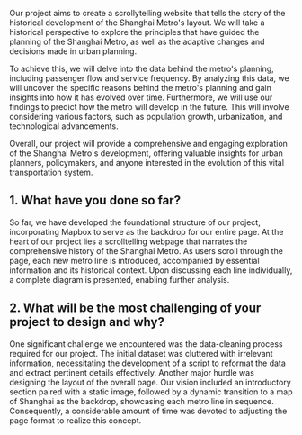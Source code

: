 Our project aims to create a scrollytelling website that tells the story of the historical development of the Shanghai Metro's layout. We will take a historical perspective to explore the principles that have guided the planning of the Shanghai Metro, as well as the adaptive changes and decisions made in urban planning.

To achieve this, we will delve into the data behind the metro's planning, including passenger flow and service frequency. By analyzing this data, we will uncover the specific reasons behind the metro's planning and gain insights into how it has evolved over time.
Furthermore, we will use our findings to predict how the metro will develop in the future. This will involve considering various factors, such as population growth, urbanization, and technological advancements.

Overall, our project will provide a comprehensive and engaging exploration of the Shanghai Metro's development, offering valuable insights for urban planners, policymakers, and anyone interested in the evolution of this vital transportation system.

## 1. What have you done so far?
So far, we have developed the foundational structure of our project, incorporating Mapbox to serve as the backdrop for our entire page. At the heart of our project lies a scrolltelling webpage that narrates the comprehensive history of the Shanghai Metro. As users scroll through the page, each new metro line is introduced, accompanied by essential information and its historical context. Upon discussing each line individually, a complete diagram is presented, enabling further analysis.

## 2. What will be the most challenging of your project to design and why?
One significant challenge we encountered was the data-cleaning process required for our project. The initial dataset was cluttered with irrelevant information, necessitating the development of a script to reformat the data and extract pertinent details effectively. Another major hurdle was designing the layout of the overall page. Our vision included an introductory section paired with a static image, followed by a dynamic transition to a map of Shanghai as the backdrop, showcasing each metro line in sequence. Consequently, a considerable amount of time was devoted to adjusting the page format to realize this concept.
